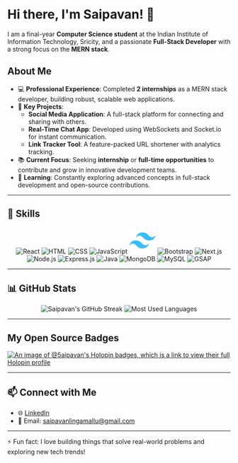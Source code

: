 # Hi there, I'm Saipavan! 👋  

I am a final-year **Computer Science student** at the Indian Institute of Information Technology, Sricity, and a passionate **Full-Stack Developer** with a strong focus on the **MERN stack**.  

## About Me  
- 💻 **Professional Experience**: Completed **2 internships** as a MERN stack developer, building robust, scalable web applications.  
- 🌟 **Key Projects**:  
  - **Social Media Application**: A full-stack platform for connecting and sharing with others.  
  - **Real-Time Chat App**: Developed using WebSockets and Socket.io for instant communication.  
  - **Link Tracker Tool**: A feature-packed URL shortener with analytics tracking.  
- 📚 **Current Focus**: Seeking **internship** or **full-time opportunities** to contribute and grow in innovative development teams.  
- 🌱 **Learning**: Constantly exploring advanced concepts in full-stack development and open-source contributions.  

---

## 🚀 Skills  

<div align="center">
  <img src="https://cdn.jsdelivr.net/gh/devicons/devicon/icons/react/react-original.svg" alt="React" width="60" height="60" />
  <img src="https://cdn.jsdelivr.net/gh/devicons/devicon/icons/html5/html5-original.svg" alt="HTML" width="60" height="60" />
  <img src="https://cdn.jsdelivr.net/gh/devicons/devicon/icons/css3/css3-original.svg" alt="CSS" width="60" height="60" />
  <img src="https://cdn.jsdelivr.net/gh/devicons/devicon/icons/javascript/javascript-original.svg" alt="JavaScript" width="60" height="60" />
  <img src="https://raw.githubusercontent.com/devicons/devicon/master/icons/tailwindcss/tailwindcss-original.svg" alt="Tailwind CSS" width="60" height="60" />
  <img src="https://cdn.jsdelivr.net/gh/devicons/devicon/icons/bootstrap/bootstrap-original.svg" alt="Bootstrap" width="60" height="60" />
  <img src="https://cdn.jsdelivr.net/gh/devicons/devicon/icons/nextjs/nextjs-original.svg" alt="Next.js" width="60" height="60" />
  <img src="https://cdn.jsdelivr.net/gh/devicons/devicon/icons/nodejs/nodejs-original.svg" alt="Node.js" width="60" height="60" />
  <img src="https://cdn.jsdelivr.net/gh/devicons/devicon/icons/express/express-original.svg" alt="Express.js" width="60" height="60" />
  <img src="https://cdn.jsdelivr.net/gh/devicons/devicon/icons/java/java-original.svg" alt="Java" width="60" height="60" />
  <img src="https://cdn.jsdelivr.net/gh/devicons/devicon/icons/mongodb/mongodb-original.svg" alt="MongoDB" width="60" height="60" />
  <img src="https://cdn.jsdelivr.net/gh/devicons/devicon/icons/mysql/mysql-original.svg" alt="MySQL" width="60" height="60" />
  <img src="https://cdn.jsdelivr.net/gh/devicons/devicon/icons/greensock/greensock-original.svg" alt="GSAP" width="60" height="60" />
</div>

---

## 📊 GitHub Stats  

<div align="center">
  <img src="https://github-readme-streak-stats.herokuapp.com/?user=5AIPAVAN&theme=radical" alt="Saipavan's GitHub Streak" />
  <img src="https://github-readme-stats.vercel.app/api/top-langs/?username=5AIPAVAN&layout=compact&theme=radical" alt="Most Used Languages" />
</div>

---

## My Open Source Badges  
[![An image of @5aipavan's Holopin badges, which is a link to view their full Holopin profile](https://holopin.me/5aipavan)](https://holopin.io/@5aipavan)  

---

## 📫 Connect with Me  
- 🌐 [LinkedIn](https://www.linkedin.com/in/saipavan-lingamallu-a46612224/)  
- 📧 Email: [saipavanlingamallu@gmail.com](mailto:saipavanlingamallu@gmail.com)


---

⚡ Fun fact: I love building things that solve real-world problems and exploring new tech trends!  
